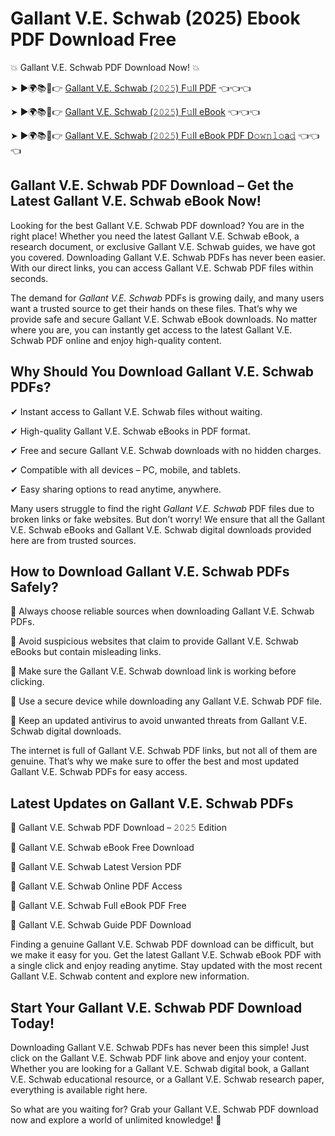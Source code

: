 # Gallant V.E. Schwab (2025) Ebook PDF Download Free

💥 Gallant V.E. Schwab PDF Download Now! 💥

➤ ►🌍📚📱👉 [Gallant V.E. Schwab (𝟸𝟶𝟸𝟻) F𝚞ll PDF](https://getpdf.xyz/gallant-v.e.-schwab) 👈👈👈


➤ ►🌍📚📱👉 [Gallant V.E. Schwab (𝟸𝟶𝟸𝟻) F𝚞ll eBook](https://getpdf.xyz/gallant-v.e.-schwab) 👈👈👈


➤ ►🌍📚📱👉 [Gallant V.E. Schwab (𝟸𝟶𝟸𝟻) F𝚞ll eBook PDF D𝚘𝚠𝚗𝚕𝚘a𝚍](https://getpdf.xyz/gallant-v.e.-schwab) 👈👈👈


## Gallant V.E. Schwab PDF Download – Get the Latest Gallant V.E. Schwab eBook Now!

Looking for the best Gallant V.E. Schwab PDF download? You are in the right place! Whether you need the latest Gallant V.E. Schwab eBook, a research document, or exclusive Gallant V.E. Schwab guides, we have got you covered. Downloading Gallant V.E. Schwab PDFs has never been easier. With our direct links, you can access Gallant V.E. Schwab PDF files within seconds.

The demand for *Gallant V.E. Schwab* PDFs is growing daily, and many users want a trusted source to get their hands on these files. That’s why we provide safe and secure Gallant V.E. Schwab eBook downloads. No matter where you are, you can instantly get access to the latest Gallant V.E. Schwab PDF online and enjoy high-quality content.

## Why Should You Download Gallant V.E. Schwab PDFs?

✔ Instant access to Gallant V.E. Schwab files without waiting.

✔ High-quality Gallant V.E. Schwab eBooks in PDF format.

✔ Free and secure Gallant V.E. Schwab downloads with no hidden charges.

✔ Compatible with all devices – PC, mobile, and tablets.

✔ Easy sharing options to read anytime, anywhere.

Many users struggle to find the right *Gallant V.E. Schwab* PDF files due to broken links or fake websites. But don’t worry! We ensure that all the Gallant V.E. Schwab eBooks and Gallant V.E. Schwab digital downloads provided here are from trusted sources.

## How to Download Gallant V.E. Schwab PDFs Safely?

📌 Always choose reliable sources when downloading Gallant V.E. Schwab PDFs.

📌 Avoid suspicious websites that claim to provide Gallant V.E. Schwab eBooks but contain misleading links.

📌 Make sure the Gallant V.E. Schwab download link is working before clicking.

📌 Use a secure device while downloading any Gallant V.E. Schwab PDF file.

📌 Keep an updated antivirus to avoid unwanted threats from Gallant V.E. Schwab digital downloads.

The internet is full of Gallant V.E. Schwab PDF links, but not all of them are genuine. That’s why we make sure to offer the best and most updated Gallant V.E. Schwab PDFs for easy access.

## Latest Updates on Gallant V.E. Schwab PDFs

🔹 Gallant V.E. Schwab PDF Download – 𝟸𝟶𝟸𝟻 Edition

🔹 Gallant V.E. Schwab eBook Free Download

🔹 Gallant V.E. Schwab Latest Version PDF

🔹 Gallant V.E. Schwab Online PDF Access

🔹 Gallant V.E. Schwab Full eBook PDF Free

🔹 Gallant V.E. Schwab Guide PDF Download

Finding a genuine Gallant V.E. Schwab PDF download can be difficult, but we make it easy for you. Get the latest Gallant V.E. Schwab eBook PDF with a single click and enjoy reading anytime. Stay updated with the most recent Gallant V.E. Schwab content and explore new information.

## Start Your Gallant V.E. Schwab PDF Download Today!

Downloading Gallant V.E. Schwab PDFs has never been this simple! Just click on the Gallant V.E. Schwab PDF link above and enjoy your content. Whether you are looking for a Gallant V.E. Schwab digital book, a Gallant V.E. Schwab educational resource, or a Gallant V.E. Schwab research paper, everything is available right here.

So what are you waiting for? Grab your Gallant V.E. Schwab PDF download now and explore a world of unlimited knowledge! 🚀